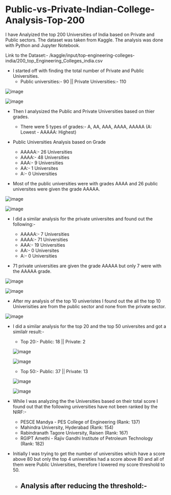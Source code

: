# Public-vs-Private-Indian-College-Analysis-Top-200

I have Analyized the top 200 Universities of India based on Private and Public sectors. The dataset was taken from Kaggle. The analysis was done with Python and Jupyter Notebook.

Link to the Dataset:- /kaggle/input/top-engineering-colleges-india/200_top_Engineering_Colleges_india.csv 

- I started off with finding the total number of Private and Public Universities.
  - Public universities:- 90 || Private Universities:- 110

![image](https://user-images.githubusercontent.com/129102973/228961477-cea67172-d557-45d7-90f3-a12d22a79fb0.png)  

![image](https://user-images.githubusercontent.com/129102973/228962150-d0c7b005-8875-43e6-8a85-92391de143dd.png)

- Then I analysized the Public and Private Universities based on thier grades.
  - There were 5 types of grades:- A, AA, AAA, AAAA, AAAAA (A: Lowest - AAAAA: Highest)

- Public Universities Analysis based on Grade
  - AAAAA:- 26 Universities
  - AAAA:- 48 Universities
  - AAA:- 9 Universities
  - AA:- 1 Universites 
  - A:- 0 Universities 
  
- Most of the public universities were with grades AAAA and 26 public universites were given the grade AAAAA.

![image](https://user-images.githubusercontent.com/129102973/228965587-de9934cc-f7f0-4aaa-8743-0427c2f65c40.png)

![image](https://user-images.githubusercontent.com/129102973/228965864-f0279c6e-0c38-4efb-a2ad-80062e6812c5.png)

- I did a similar analysis for the private universites and found out the following:- 
  - AAAAA:- 7 Universities
  - AAAA:- 71 Universities
  - AAA:- 19 Universities
  - AA:- 0 Universites 
  - A:- 0 Universities 
  
- 71 private universities are given the grade AAAAA but only 7 were with the AAAAA grade.

![image](https://user-images.githubusercontent.com/129102973/228967689-221f5240-7f7d-48b2-8bf0-117e292b5484.png)

![image](https://user-images.githubusercontent.com/129102973/228968011-3688ff5e-6962-4029-94d5-2360b33b2bc0.png)

- After my analysis of the top 10 univeristes I found out the all the top 10 Univerisities are from the public sector and none from the private sector. 

![image](https://user-images.githubusercontent.com/129102973/228969823-17e4ab52-2b01-4e4c-99e1-ea0297af589b.png)

- I did a similar analysis for the top 20 and the top 50 universites and got a similalr result:-
  - Top 20:- Public: 18 || Private: 2
  
  ![image](https://user-images.githubusercontent.com/129102973/228971188-e3eaba2b-1343-4242-a164-f91336e6cf61.png)
  
  ![image](https://user-images.githubusercontent.com/129102973/228971383-068fb5c3-c789-429c-a4b8-316a838d831e.png)

  - Top 50:- Public: 37 || Private: 13 
  
  ![image](https://user-images.githubusercontent.com/129102973/228972176-243aa920-a73a-4f67-a69e-2c99e9e56a2d.png)

  ![image](https://user-images.githubusercontent.com/129102973/228972443-e344e334-c081-405b-b371-497f5cd6bd0a.png)

- While I was analyzing the the Universities based on their total score I found out that the following universities have not been ranked by the NIRF:-
  - PESCE Mandya - PES College of Engineering (Rank: 137)
  - Mahindra University, Hyderabad (Rank: 154)
  - Rabindranath Tagore University, Raisen (Rank: 167)
  - RGIPT Amethi - Rajiv Gandhi Institute of Petroleum Technology (Rank: 182)
  
- Initially I was trying to get the number of universities which have a score above 80 but only the top 4 universities had a score above 80 and all of them were Public Universities, therefore I lowered my score threshold to 50. 
  - Analysis after reducing the threshold:-
    -
  
  
  
  
  
  
  
  
  
  
  
  
  
  
  
  
  
  
  
  
  
  
  
  
  
  
  
